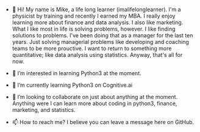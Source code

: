 - 👋 Hi! My name is Mike, a life long learner (imalifelonglearner). I'm a physicist by training and recently I earned my MBA. I really enjoy learning more about finance and data analysis. I also like marketing. What I like most in life is solving problems, however. I like finding solutions to problems. I've been doing that as a manager for the last ten years. Just solving managerial problems like developing and coaching teams to be more prouctive. I want to return to something more quantitative; like data analysis using statistics. Anyway, that's all for now.

- 👀 I’m interested in learning Python3 at the moment.
- 🌱 I’m currently learning Python3 on Cognitive.ai
- 💞️ I’m looking to collaborate on just about anything at the moment. Anything were I can learn more about coding in python3, finance, marketing, and statistics.
- 📫 How to reach me? I believe you can leave a message here on GitHub.

<!---
imalifelonglearner/imalifelonglearner is a ✨ special ✨ repository because its `README.md` (this file) appears on your GitHub profile.
You can click the Preview link to take a look at your changes.
--->
